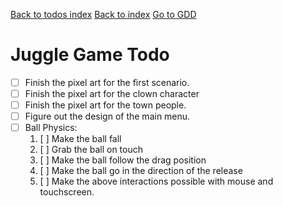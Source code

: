 [Back to todos index](index) 
[Back to index](/index)
[Go to GDD](/gameDesign/juggle_game)

# Juggle Game Todo

- [ ] Finish the pixel art for the first scenario.
- [ ] Finish the pixel art for the clown character
- [ ] Finish the pixel art for the town people.
- [ ] Figure out the design of the main menu.
- [ ] Ball Physics:
  1. [ ] Make the ball fall
  2. [ ] Grab the ball on touch
  3. [ ] Make the ball follow the drag position
  4. [ ] Make the ball go in the direction of the release
  5. [ ] Make the above interactions possible with mouse and touchscreen.
